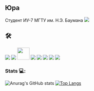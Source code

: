 ## **Юра**
Студент ИУ-7 МГТУ им. Н.Э. Баумана
![](https://komarev.com/ghpvc/?username=OverGoro&color=blue)
## :hammer_and_wrench:

<div>
<img src="https://deviconapi.vercel.app/c?size=40"/>
<img src="https://deviconapi.vercel.app/cplusplus?size=40"/>
 <img src="https://cdn.jsdelivr.net/gh/devicons/devicon@latest/icons/opengl/opengl-plain.svg" height=40/>
<img src="https://deviconapi.vercel.app/python?size=40"/>
<img src="https://deviconapi.vercel.app/jupyter?version=plain-wordmark&size=40"/>
<img src="https://deviconapi.vercel.app/bash?size=40"/>
<img src="https://deviconapi.vercel.app/arduino?size=40"/>
<img src="https://deviconapi.vercel.app/vim?size=40"/>
</div>

### Stats :computer::        
![Anurag's GitHub stats](https://github-readme-stats.vercel.app/api?username=OverGoro&show_icons=true&theme=transparent-dark)
[![Top Langs](https://github-readme-stats.vercel.app/api/top-langs/?username=OverGoro&layout=compact&theme=transparrent-dark)](https://github.com/anuraghazra/github-readme-stats)

